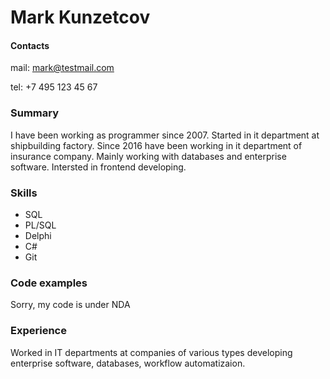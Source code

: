 # Mark Kunzetcov

#### Contacts
mail: mark@testmail.com

tel: +7 495 123 45 67

### Summary
I have been working as programmer since 2007. Started in it department at shipbuilding factory. Since 2016 have been working in it department of insurance company. Mainly working with databases and enterprise software. Intersted in frontend developing.

### Skills

* SQL
* PL/SQL
* Delphi
* C#
* Git

### Code examples
Sorry, my code is under NDA

### Experience
Worked in IT departments at companies of various types developing enterprise software, databases, workflow automatizaion.
